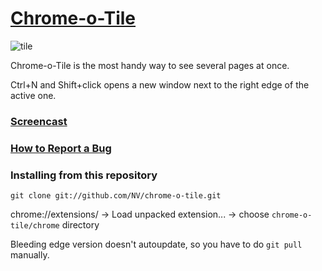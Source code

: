 # [Chrome-o-Tile](https://chrome.google.com/extensions/detail/imfegaheedoonlphfligdcmbfiicnbbn)

![tile](https://chrome.google.com/extensions/img/imfegaheedoonlphfligdcmbfiicnbbn/1274294076.98/screenshot_big/2002)

Chrome-o-Tile is the most handy way to see several pages at once.
 
Ctrl+N and Shift+click opens a new window next to the right edge of the active one.

### [Screencast](http://www.youtube.com/watch?v=RgXjQN1uf5k)

### [How to Report a Bug](http://wiki.github.com/NV/chrome-o-tile/how-to-report-a-bug)

### Installing from this repository

    git clone git://github.com/NV/chrome-o-tile.git

chrome://extensions/ → Load unpacked extension... → choose `chrome-o-tile/chrome` directory

Bleeding edge version doesn't autoupdate, so you have to do `git pull` manually.
